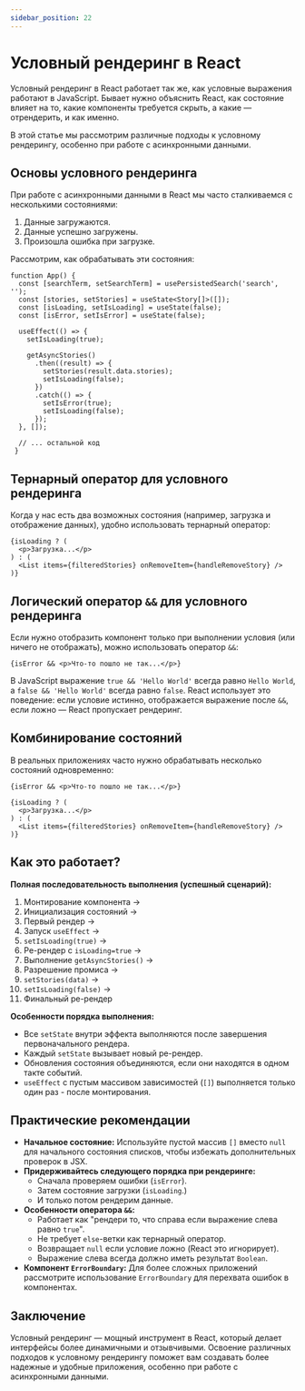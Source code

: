 ```yaml
---
sidebar_position: 22
---
```


# Условный рендеринг в React

Условный рендеринг в React работает так же, как условные выражения работают в JavaScript. 
Бывает нужно объяснить React, как состояние влияет на то, какие компоненты требуется скрыть, а какие — отрендерить, и как именно.

В этой статье мы рассмотрим различные подходы к условному рендерингу, особенно при работе с асинхронными данными.

## Основы условного рендеринга

При работе с асинхронными данными в React мы часто сталкиваемся с несколькими состояниями:

1. Данные загружаются.
2. Данные успешно загружены. 
3. Произошла ошибка при загрузке.

Рассмотрим, как обрабатывать эти состояния:

```tsx
function App() {
  const [searchTerm, setSearchTerm] = usePersistedSearch('search', '');
  const [stories, setStories] = useState<Story[]>([]);
  const [isLoading, setIsLoading] = useState(false);
  const [isError, setIsError] = useState(false);

  useEffect(() => {
    setIsLoading(true);

    getAsyncStories()
      .then((result) => {
        setStories(result.data.stories);
        setIsLoading(false);
      })
      .catch(() => {
        setIsError(true);
        setIsLoading(false);
      });
  }, []);
  
  // ... остальной код
 }
```

## Тернарный оператор для условного рендеринга

Когда у нас есть два возможных состояния (например, загрузка и отображение данных), удобно использовать тернарный оператор:

```tsx
{isLoading ? (
  <p>Загрузка...</p>
) : (
  <List items={filteredStories} onRemoveItem={handleRemoveStory} />
)}
```

## Логический оператор `&&` для условного рендеринга

Если нужно отобразить компонент только при выполнении условия (или ничего не отображать), можно использовать оператор `&&`:

```tsx
{isError && <p>Что-то пошло не так...</p>}
```

В JavaScript выражение `true && 'Hello World'` всегда равно `Hello World`, а `false && 'Hello World'` всегда равно `false`. React использует это поведение: если условие истинно, отображается выражение после `&&`, если ложно — React пропускает рендеринг.

## Комбинирование состояний

В реальных приложениях часто нужно обрабатывать несколько состояний одновременно:

```tsx
{isError && <p>Что-то пошло не так...</p>}

{isLoading ? (
  <p>Загрузка...</p>
) : (
  <List items={filteredStories} onRemoveItem={handleRemoveStory} />
)}
```

## Как это работает?

**Полная последовательность выполнения (успешный сценарий):**

1. Монтирование компонента →
2. Инициализация состояний →
3. Первый рендер →
4. Запуск `useEffect` →
5. `setIsLoading(true)` →
6. Ре-рендер с `isLoading=true` →
7. Выполнение `getAsyncStories()` →
8. Разрешение промиса →
9. `setStories(data)` →
10. `setIsLoading(false)` →
11. Финальный ре-рендер

**Особенности порядка выполнения:**

- Все `setState` внутри эффекта выполняются после завершения первоначального рендера.
- Каждый `setState` вызывает новый ре-рендер.
- Обновления состояния объединяются, если они находятся в одном такте событий.
- `useEffect` с пустым массивом зависимостей (`[]`) выполняется только один раз - после монтирования.


## Практические рекомендации

- **Начальное состояние:** Используйте пустой массив `[]` вместо `null` для начального состояния списков, чтобы избежать дополнительных проверок в JSX.
- **Придерживайтесь следующего порядка при рендеринге:**
  - Сначала проверяем ошибки (`isError`).
  - Затем состояние загрузки (`isLoading`.)
  - И только потом рендерим данные.
- **Особенности оператора `&&`:**
  - Работает как "рендери то, что справа если выражение слева равно `true`".
  - Не требует `else`-ветки как тернарный оператор.
  - Возвращает `null` если условие ложно (React это игнорирует).
  - Выражение слева всегда должно иметь результат `Boolean`. 
- **Компонент `ErrorBoundary`:** Для более сложных приложений рассмотрите использование `ErrorBoundary` для перехвата ошибок в компонентах.

     
## Заключение

Условный рендеринг — мощный инструмент в React, который делает интерфейсы более динамичными и отзывчивыми. Освоение различных подходов к условному рендерингу поможет вам создавать более надежные и удобные приложения, особенно при работе с асинхронными данными.